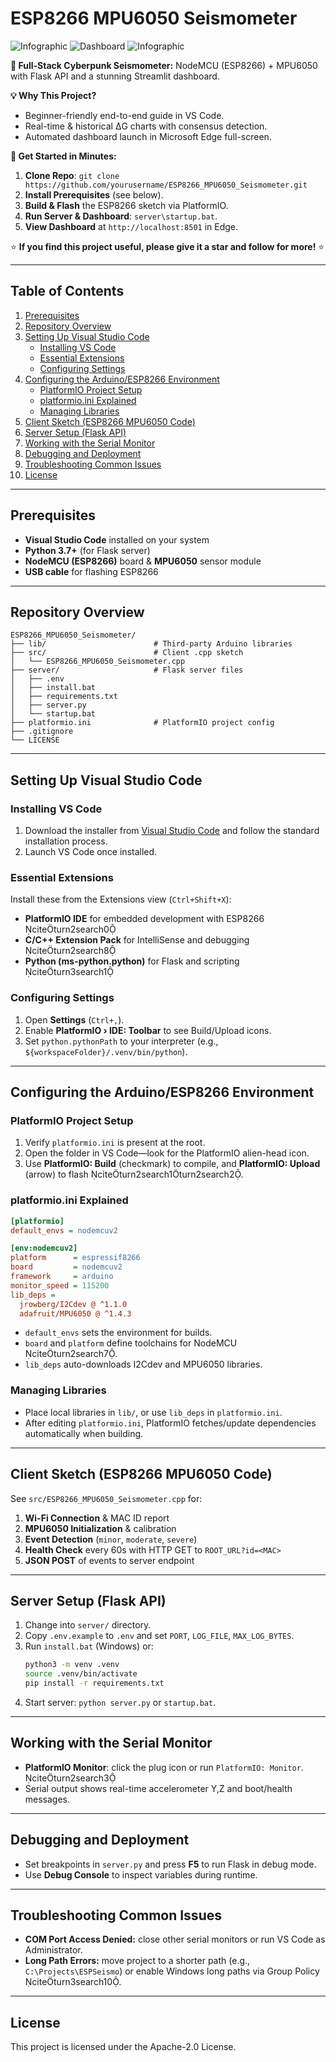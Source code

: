 # ESP8266 MPU6050 Seismometer

![Infographic](images/infographic.png)
![Dashboard](images/UI.png)
![Infographic](images/node.jpg)

**🌟 Full-Stack Cyberpunk Seismometer:** NodeMCU (ESP8266) + MPU6050 with Flask API and a stunning Streamlit dashboard.

**💡 Why This Project?**
- Beginner-friendly end-to-end guide in VS Code.
- Real-time & historical ΔG charts with consensus detection.
- Automated dashboard launch in Microsoft Edge full-screen.

**🚀 Get Started in Minutes:**
1. **Clone Repo**: `git clone https://github.com/yourusername/ESP8266_MPU6050_Seismometer.git`
2. **Install Prerequisites** (see below).
3. **Build & Flash** the ESP8266 sketch via PlatformIO.
4. **Run Server & Dashboard**: `server\startup.bat`.
5. **View Dashboard** at `http://localhost:8501` in Edge.

⭐️ **If you find this project useful, please give it a star and follow for more!** ⭐️

---

## Table of Contents

1. [Prerequisites](#prerequisites)
2. [Repository Overview](#repository-overview)
3. [Setting Up Visual Studio Code](#setting-up-visual-studio-code)
   - [Installing VS Code](#installing-vs-code)
   - [Essential Extensions](#essential-extensions)
   - [Configuring Settings](#configuring-settings)
4. [Configuring the Arduino/ESP8266 Environment](#configuring-the-arduinoesp8266-environment)
   - [PlatformIO Project Setup](#platformio-project-setup)
   - [platformio.ini Explained](#platformioini-explained)
   - [Managing Libraries](#managing-libraries)
5. [Client Sketch (ESP8266 MPU6050 Code)](#client-sketch-esp8266-mpu6050-code)
6. [Server Setup (Flask API)](#server-setup-flask-api)
7. [Working with the Serial Monitor](#working-with-the-serial-monitor)
8. [Debugging and Deployment](#debugging-and-deployment)
9. [Troubleshooting Common Issues](#troubleshooting-common-issues)
10. [License](#license)

---

## Prerequisites

- **Visual Studio Code** installed on your system  
- **Python 3.7+** (for Flask server)  
- **NodeMCU (ESP8266)** board & **MPU6050** sensor module  
- **USB cable** for flashing ESP8266

---

## Repository Overview

```
ESP8266_MPU6050_Seismometer/
├── lib/                        # Third-party Arduino libraries
├── src/                        # Client .cpp sketch
│   └── ESP8266_MPU6050_Seismometer.cpp
├── server/                     # Flask server files
│   ├── .env
│   ├── install.bat
│   ├── requirements.txt
│   ├── server.py
│   └── startup.bat
├── platformio.ini              # PlatformIO project config
├── .gitignore
└── LICENSE
```

---

## Setting Up Visual Studio Code

### Installing VS Code

1. Download the installer from [Visual Studio Code](https://code.visualstudio.com/) and follow the standard installation process.  
2. Launch VS Code once installed.

### Essential Extensions

Install these from the Extensions view (`Ctrl+Shift+X`):

- **PlatformIO IDE** for embedded development with ESP8266 citeturn2search0  
- **C/C++ Extension Pack** for IntelliSense and debugging citeturn2search8  
- **Python (ms-python.python)** for Flask and scripting citeturn3search1  

### Configuring Settings

1. Open **Settings** (`Ctrl+,`).  
2. Enable **PlatformIO › IDE: Toolbar** to see Build/Upload icons.  
3. Set `python.pythonPath` to your interpreter (e.g., `${workspaceFolder}/.venv/bin/python`).  

---

## Configuring the Arduino/ESP8266 Environment

### PlatformIO Project Setup

1. Verify `platformio.ini` is present at the root.  
2. Open the folder in VS Code—look for the PlatformIO alien-head icon.  
3. Use **PlatformIO: Build** (checkmark) to compile, and **PlatformIO: Upload** (arrow) to flash citeturn2search1turn2search2.

### platformio.ini Explained

```ini
[platformio]
default_envs = nodemcuv2

[env:nodemcuv2]
platform      = espressif8266
board         = nodemcuv2
framework     = arduino
monitor_speed = 115200
lib_deps =
  jrowberg/I2Cdev @ ^1.1.0
  adafruit/MPU6050 @ ^1.4.3
```

- `default_envs` sets the environment for builds.  
- `board` and `platform` define toolchains for NodeMCU citeturn2search7.  
- `lib_deps` auto-downloads I2Cdev and MPU6050 libraries.

### Managing Libraries

- Place local libraries in `lib/`, or use `lib_deps` in `platformio.ini`.  
- After editing `platformio.ini`, PlatformIO fetches/update dependencies automatically when building.

---

## Client Sketch (ESP8266 MPU6050 Code)

See `src/ESP8266_MPU6050_Seismometer.cpp` for:

1. **Wi-Fi Connection** & MAC ID report  
2. **MPU6050 Initialization** & calibration  
3. **Event Detection** (`minor`, `moderate`, `severe`)  
4. **Health Check** every 60s with HTTP GET to `ROOT_URL?id=<MAC>`  
5. **JSON POST** of events to server endpoint  

---

## Server Setup (Flask API)

1. Change into `server/` directory.  
2. Copy `.env.example` to `.env` and set `PORT`, `LOG_FILE`, `MAX_LOG_BYTES`.  
3. Run `install.bat` (Windows) or:
   ```bash
   python3 -m venv .venv
   source .venv/bin/activate
   pip install -r requirements.txt
   ```
4. Start server: `python server.py` or `startup.bat`.  

---

## Working with the Serial Monitor

- **PlatformIO Monitor**: click the plug icon or run `PlatformIO: Monitor`. citeturn2search3  
- Serial output shows real-time accelerometer Y,Z and boot/health messages.

---

## Debugging and Deployment

- Set breakpoints in `server.py` and press **F5** to run Flask in debug mode.  
- Use **Debug Console** to inspect variables during runtime.  

---

## Troubleshooting Common Issues

- **COM Port Access Denied:** close other serial monitors or run VS Code as Administrator.  
- **Long Path Errors:** move project to a shorter path (e.g., `C:\Projects\ESPSeismo`) or enable Windows long paths via Group Policy citeturn3search10.  

---

## License

This project is licensed under the Apache-2.0 License.
